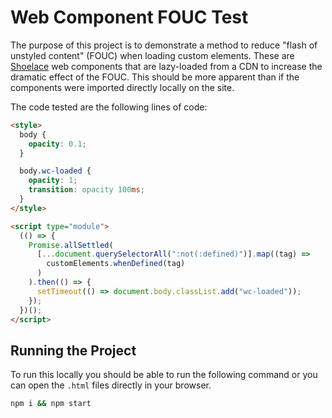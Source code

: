 # Web Component FOUC Test

The purpose of this project is to demonstrate a method to reduce "flash of unstyled content" (FOUC) when loading custom elements. These are [Shoelace](https://shoelace.style/) web components that are lazy-loaded from a CDN to increase the dramatic effect of the FOUC. This should be more apparent than if the components were imported directly locally on the site.

The code tested are the following lines of code:

```html
<style>
  body {
    opacity: 0.1;
  }

  body.wc-loaded {
    opacity: 1;
    transition: opacity 100ms;
  }
</style>

<script type="module">
  (() => {
    Promise.allSettled(
      [...document.querySelectorAll(":not(:defined)")].map((tag) =>
        customElements.whenDefined(tag)
      )
    ).then(() => {
      setTimeout(() => document.body.classList.add("wc-loaded"));
    });
  })();
</script>
```

## Running the Project

To run this locally you should be able to run the following command or you can open the `.html` files directly in your browser.

```bash
npm i && npm start
```
